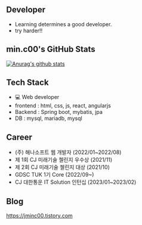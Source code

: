 ## Developer
- Learning determines a good developer. 
- try harder!! 
 
## min.c00's GitHub Stats
 [![Anurag's github stats](https://github-readme-stats.vercel.app/api?username=MinChangJeong)](https://github.com/anuraghazra/github-readme-stats)
  
## Tech Stack
 - 💻 Web developer
  - frontend : html, css, js, react, angularjs
  - Backend : Spring boot, mybatis, jpa
  - DB : mysql, mariadb, mysql

 ## Career
 - (주) 해나소프트 웹 개발자 (2022/01~2022/08)
 - 제 1회 CJ 미래기술 첼린지 우수상 (2021/11)
 - 제 2회 CJ 미래기술 첼린지 대상 (2021/10)
 - GDSC TUK 1기 Core (2022/09~)
 - CJ 대한통운 IT Solution 인턴십 (2023/01~2023/02)

## Blog
https://jminc00.tistory.com
 
 
